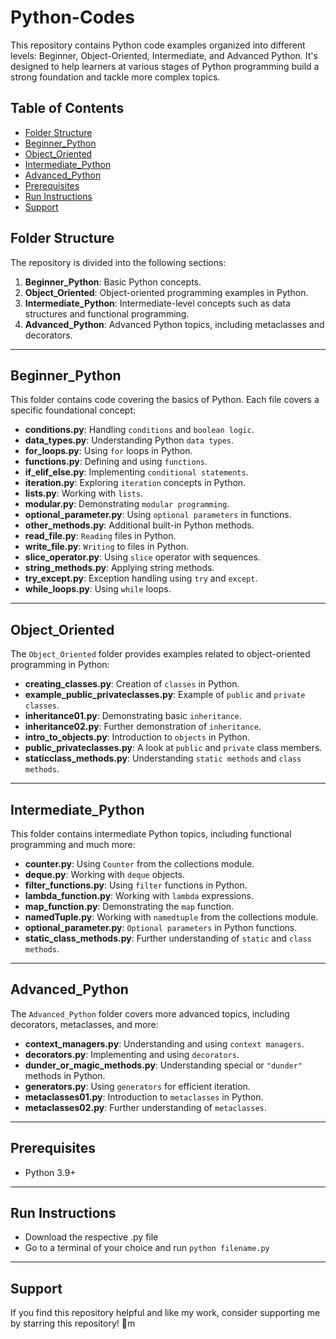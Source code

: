 # Python-Codes

This repository contains Python code examples organized into different levels: Beginner, Object-Oriented, Intermediate, and Advanced Python. It's designed to help learners at various stages of Python programming build a strong foundation and tackle more complex topics.

## Table of Contents
- [Folder Structure](#folder-structure)
- [Beginner_Python](#beginner_python)
- [Object_Oriented](#object_oriented)
- [Intermediate_Python](#intermediate_python)
- [Advanced_Python](#advanced_python)
- [Prerequisites](#prerequisites)
- [Run Instructions](#run-instructions)
- [Support](#support)

## Folder Structure

The repository is divided into the following sections:

1. **Beginner_Python**: Basic Python concepts.
2. **Object_Oriented**: Object-oriented programming examples in Python.
3. **Intermediate_Python**: Intermediate-level concepts such as data structures and functional programming.
4. **Advanced_Python**: Advanced Python topics, including metaclasses and decorators.

---

## Beginner_Python

This folder contains code covering the basics of Python. Each file covers a specific foundational concept:

- **conditions.py**: Handling `conditions` and `boolean logic`.
- **data_types.py**: Understanding Python `data types`.
- **for_loops.py**: Using `for` loops in Python.
- **functions.py**: Defining and using `functions`.
- **if_elif_else.py**: Implementing `conditional statements`.
- **iteration.py**: Exploring `iteration` concepts in Python.
- **lists.py**: Working with `lists`.
- **modular.py**: Demonstrating `modular programming`.
- **optional_parameter.py**: Using `optional parameters` in functions.
- **other_methods.py**: Additional built-in Python methods.
- **read_file.py**: `Reading` files in Python.
- **write_file.py**: `Writing` to files in Python.
- **slice_operator.py**: Using `slice` operator with sequences.
- **string_methods.py**: Applying string methods.
- **try_except.py**: Exception handling using `try` and `except`.
- **while_loops.py**: Using `while` loops.

---

## Object_Oriented

The `Object_Oriented` folder provides examples related to object-oriented programming in Python:

- **creating_classes.py**: Creation of `classes` in Python.
- **example_public_privateclasses.py**: Example of `public` and `private classes`.
- **inheritance01.py**: Demonstrating basic `inheritance`.
- **inheritance02.py**: Further demonstration of `inheritance`.
- **intro_to_objects.py**: Introduction to `objects` in Python.
- **public_privateclasses.py**: A look at `public` and `private` class members.
- **staticclass_methods.py**: Understanding `static methods` and `class methods`.

---

## Intermediate_Python

This folder contains intermediate Python topics, including functional programming and much more:

- **counter.py**: Using `Counter` from the collections module.
- **deque.py**: Working with `deque` objects.
- **filter_functions.py**: Using `filter` functions in Python.
- **lambda_function.py**: Working with `lambda` expressions.
- **map_function.py**: Demonstrating the `map` function.
- **namedTuple.py**: Working with `namedtuple` from the collections module.
- **optional_parameter.py**: `Optional parameters` in Python functions.
- **static_class_methods.py**: Further understanding of `static` and `class methods`.

---

## Advanced_Python

The `Advanced_Python` folder covers more advanced topics, including decorators, metaclasses, and more:

- **context_managers.py**: Understanding and using `context managers`.
- **decorators.py**: Implementing and using `decorators`.
- **dunder_or_magic_methods.py**: Understanding special or `"dunder"` methods in Python.
- **generators.py**: Using `generators` for efficient iteration.
- **metaclasses01.py**: Introduction to `metaclasses` in Python.
- **metaclasses02.py**: Further understanding of `metaclasses`.

---

## Prerequisites

* Python 3.9+

---

## Run Instructions

* Download the respective .py file
* Go to a terminal of your choice and run ```python filename.py```

---

## Support

If you find this repository helpful and like my work, consider supporting me by starring this repository! 🌟m 

